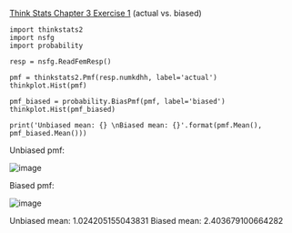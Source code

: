 [Think Stats Chapter 3 Exercise 1](http://greenteapress.com/thinkstats2/html/thinkstats2004.html#toc31) (actual vs. biased)

```
import thinkstats2
import nsfg
import probability

resp = nsfg.ReadFemResp()

pmf = thinkstats2.Pmf(resp.numkdhh, label='actual')
thinkplot.Hist(pmf)

pmf_biased = probability.BiasPmf(pmf, label='biased')
thinkplot.Hist(pmf_biased)

print('Unbiased mean: {} \nBiased mean: {}'.format(pmf.Mean(), pmf_biased.Mean()))
```

Unbiased pmf:

![image](statistics/unbiased_pmf.png)

Biased pmf:

![image](statistics/biased_pmf.png)

Unbiased mean: 1.024205155043831
Biased mean: 2.403679100664282
